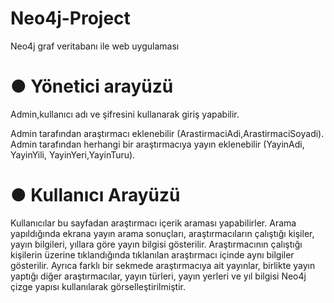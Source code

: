 # Neo4j-Project
 Neo4j graf veritabanı ile web uygulaması
 
# ● Yönetici arayüzü
 Admin,kullanıcı adı ve şifresini kullanarak giriş yapabilir.
 
 Admin tarafından araştırmacı eklenebilir (ArastirmaciAdi,ArastirmaciSoyadi).
 Admin tarafından herhangi bir araştırmacıya yayın eklenebilir (YayinAdi, YayinYili, YayinYeri,YayinTuru).
 
  
# ● Kullanıcı Arayüzü
 Kullanıcılar bu sayfadan araştırmacı içerik araması yapabilirler.
 Arama yapıldığında ekrana yayın arama sonuçları, araştırmacıların çalıştığı kişiler, yayın bilgileri, yıllara göre yayın bilgisi gösterilir.
 Araştırmacının çalıştığı kişilerin üzerine tıklandığında tıklanılan araştırmacı içinde aynı bilgiler gösterilir.
 Ayrıca farklı bir sekmede araştırmacıya ait yayınlar, birlikte yayın yaptığı diğer araştırmacılar, yayın türleri, yayın yerleri ve yıl bilgisi Neo4j çizge yapısı kullanılarak görselleştirilmiştir.
  
